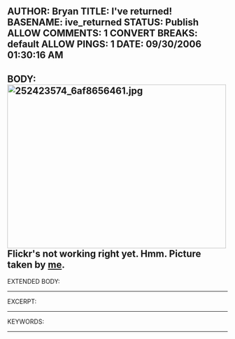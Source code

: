 AUTHOR: Bryan
TITLE: I've returned!
BASENAME: ive_returned
STATUS: Publish
ALLOW COMMENTS: 1
CONVERT BREAKS: __default__
ALLOW PINGS: 1
DATE: 09/30/2006 01:30:16 AM
-----
BODY:
<img alt="252423574_6af8656461.jpg" src="http://70.47.137.12/leftsider/252423574_6af8656461.jpg" width="500" height="375" />
Flickr's not working right yet. Hmm. Picture taken by <a href="http://www.flickr.com/photos/leftsider">me</a>.
-----
EXTENDED BODY:

-----
EXCERPT:

-----
KEYWORDS:

-----


